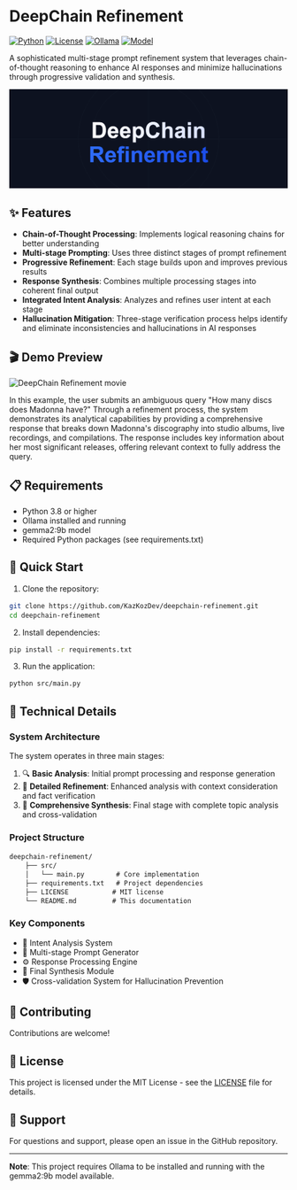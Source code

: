 # DeepChain Refinement

[![Python](https://img.shields.io/badge/Python-3.8+-blue.svg)](https://www.python.org)
[![License](https://img.shields.io/badge/License-MIT-green.svg)](LICENSE)
[![Ollama](https://img.shields.io/badge/Ollama-Compatible-orange.svg)](https://ollama.ai)
[![Model](https://img.shields.io/badge/Model-gemma2:9b-purple.svg)](https://ollama.ai)

A sophisticated multi-stage prompt refinement system that leverages chain-of-thought reasoning to enhance AI responses and minimize hallucinations through progressive validation and synthesis.

![Project Banner - DeepChain Refinement Architecture](https://github.com/kazkozdev/deepchain-refinement/blob/main/project-banner.png)

## ✨ Features

- **Chain-of-Thought Processing**: Implements logical reasoning chains for better understanding
- **Multi-stage Prompting**: Uses three distinct stages of prompt refinement
- **Progressive Refinement**: Each stage builds upon and improves previous results
- **Response Synthesis**: Combines multiple processing stages into coherent final output
- **Integrated Intent Analysis**: Analyzes and refines user intent at each stage
- **Hallucination Mitigation**: Three-stage verification process helps identify and eliminate inconsistencies and hallucinations in AI responses

## 🎬 Demo Preview

![DeepChain Refinement movie](https://github.com/kazkozdev/deepchain-refinement/blob/main/deepchain-refinement-movie.gif)

In this example, the user submits an ambiguous query "How many discs does Madonna have?" Through a refinement process, the system demonstrates its analytical capabilities by providing a comprehensive response that breaks down Madonna's discography into studio albums, live recordings, and compilations. The response includes key information about her most significant releases, offering relevant context to fully address the query.

## 📋 Requirements

- Python 3.8 or higher
- Ollama installed and running
- gemma2:9b model
- Required Python packages (see requirements.txt)

## 🚀 Quick Start

1. Clone the repository:
```bash
git clone https://github.com/KazKozDev/deepchain-refinement.git
cd deepchain-refinement
```

2. Install dependencies:
```bash
pip install -r requirements.txt
```

3. Run the application:
```bash
python src/main.py
```

## 🔧 Technical Details

### System Architecture

The system operates in three main stages:
1. 🔍 **Basic Analysis**: Initial prompt processing and response generation
2. 🔎 **Detailed Refinement**: Enhanced analysis with context consideration and fact verification
3. 🎯 **Comprehensive Synthesis**: Final stage with complete topic analysis and cross-validation

### Project Structure
```
deepchain-refinement/
    ├── src/
    │   └── main.py        # Core implementation
    ├── requirements.txt   # Project dependencies
    ├── LICENSE           # MIT license
    └── README.md         # This documentation
```

### Key Components

- 🧩 Intent Analysis System
- 🔄 Multi-stage Prompt Generator
- ⚙️ Response Processing Engine
- 🎯 Final Synthesis Module
- 🛡️ Cross-validation System for Hallucination Prevention

## 👥 Contributing

Contributions are welcome! 

## 📄 License

This project is licensed under the MIT License - see the [LICENSE](LICENSE) file for details.

## 💬 Support

For questions and support, please open an issue in the GitHub repository.

---

**Note**: This project requires Ollama to be installed and running with the gemma2:9b model available.
